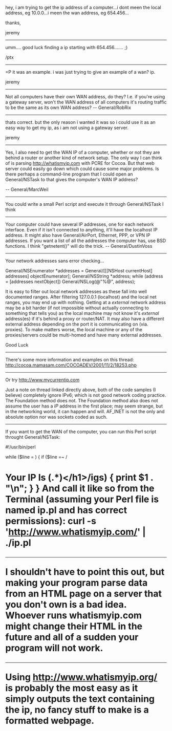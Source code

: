 hey, i am trying to get the ip address of a computer...i dont meen the local address, eg 10.0.0...i meen the wan address, eg 654.456...

thanks,

jeremy

----

umm.... good luck finding a ip starting with 654.456....... ;)

/ptx

----

=P it was an example. i was just trying to give an example of a wan? ip.

jeremy

----

Not all computers have their own WAN address, do they? I.e. if you're using a gateway server, won't the WAN address of all computers it's routing traffic to be the same as its own WAN address? -- General/RobRix

----

thats correct. but the only reason i wanted it was so i could use it as an easy way to get my ip, as i am not using a gateway server.

jeremy

----

Yes, I also need to get the WAN IP of a computer, whether or not they are behind a router or another kind of network setup. The only way I can think of is parsing http://whatismyip.com with PCRE for Cocoa. But that web server could easily go down which could cause some major problems. Is there perhaps a command-line program that I could open an General/NSTask to that gives the computer's WAN IP address?

-- General/MarcWeil

----

You could write a small Perl script and execute it through General/NSTask I think

----

Your computer could have several IP addresses, one for each network interface. Even if it isn't connected to anything, it'll have the localhost IP address. It might also have General/AirPort, Ethernet, PPP, or VPN IP addresses. If you want a list of all the addresses the computer has, use BSD functions. I think "getnetent()" will do the trick. -- General/DustinVoss

----

Your network addresses sans error checking...

    
General/NSEnumerator *addresses = General/[[[NSHost currentHost] addresses] objectEnumerator];
General/NSString *address;
while (address = [addresses nextObject])
	General/NSLog(@"%@", address);


It is easy to filter out local network addresses as these fall into well documented ranges. After filtering 127.0.0.1 (localhost) and the local net ranges, you may end up with nothing. Getting at a *external* network address may be a bit harder (if not impossible without actually connecting to something that tells you) as the local machine may not know it's *external* address(es) if it's behind a proxy or router/NAT. It may also have a different external address depending on the port it is communicating on (via. proxies). To make matters worse, the local machine or any of the proxies/servers could be multi-homed and have many external addresses.

Good Luck

----

There's some more information and examples on this thread: http://cocoa.mamasam.com/COCOADEV/2001/11/2/18253.php

----

Or try http://www.mycurrentip.com

Just a note on thread linked directly above, both of the code samples (I believe) completely ignore IPv6; which is not good network coding practice. The Foundation method does not. The Foundation method also does not assume the user has a *IP* address in the first place; may seem strange, but in the networking world, it can happen and will. AF_INET is not the only and absolute option nor was sockets coded as such.

----

If you want to get the WAN of the computer, you can run this Perl script throught General/NSTask:
    
#!/usr/bin/perl

while ($line = <STDIN>)
{
	if ($line =~ /<h1>Your IP  Is (.*)<\/h1>/igs)
	{
		print $1 . "\n";
	}
}
And call it like so from the Terminal (assuming your Perl file is named ip.pl and has correct permissions):
    curl -s 'http://www.whatismyip.com/' | ./ip.pl

----

I shouldn't have to point this out, but making your program parse data from an HTML page on a server that you don't own is a bad idea.  Whoever runs whatismyip.com might change their HTML in the future and all of a sudden your program will not work.

----

Using http://www.whatismyip.org/ is probably the most easy as it simply outputs the text containing the ip, no fancy stuff to make is a formatted webpage.
